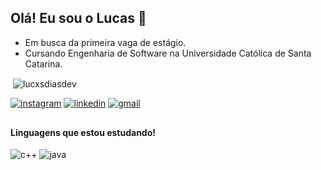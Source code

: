 ## Olá! Eu sou o Lucas 👋

- Em busca da primeira vaga de estágio.
- Cursando Engenharia de Software na Universidade Católica de Santa Catarina.

<p>&nbsp;<img align="center" src="https://github-readme-stats.vercel.app/api?username=lucxsdiasdev&show_icons=true&locale=en&theme=github_dark" alt="lucxsdiasdev" /></p>

[![instagram](https://img.shields.io/badge/Instagram-ff0084?style=for-the-badge&logo=instagram&logoColor=white
)](https://www.instagram.com/lucxsdias_/)
[![linkedin](https://img.shields.io/badge/LinkedIn-0077B5?style=for-the-badge&logo=linkedin&logoColor=white)](https://www.linkedin.com/in/lucxsdiasdev/)
[![gmail](https://img.shields.io/badge/Gmail-db0425?style=for-the-badge&logo=gmail&logoColor=white)](mailto:llucasdiasdev@gmail.com)

##

#### Linguagens que estou estudando!
![c++](https://img.shields.io/badge/C%2B%2B-00599C?style=for-the-badge&logo=c%2B%2B&logoColor=white)
![java](https://img.shields.io/badge/Java-ED8B00?style=for-the-badge&logo=openjdk&logoColor=white)

